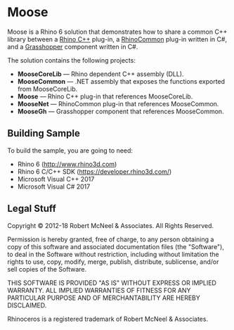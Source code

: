 Moose
=====

Moose is a Rhino 6 solution that demonstrates how to share a common C++ library between a [Rhino C++](https://developer.rhino3d.com/guides/cpp/) plug-in, a [RhinoCommon](https://developer.rhino3d.com/guides/rhinocommon/) plug-in written in C#, and a [Grasshopper](https://developer.rhino3d.com/guides/grasshopper/) component written in C#.

The solution contains the following projects:

* **MooseCoreLib** — Rhino dependent C++ assembly (DLL).
* **MooseCommon** — .NET assembly that exposes the functions exported from MooseCoreLib.
* **Moose** — Rhino C++ plug-in that references MooseCoreLib.
* **MooseNet** — RhinoCommon plug-in that references MooseCommon.
* **MooseGh** — Grasshopper component that references MooseCommon.

Building Sample
--------------------
To build the sample, you are going to need:

* Rhino 6 (http://www.rhino3d.com)
* Rhino 6 C/C++ SDK (https://developer.rhino3d.com/)
* Microsoft Visual C++ 2017
* Microsoft Visual C# 2017

Legal Stuff
-----------
Copyright © 2012-18 Robert McNeel & Associates. All Rights Reserved.

Permission is hereby granted, free of charge, to any person obtaining a copy of
this software and associated documentation files (the "Software"), to deal in
the Software without restriction, including without limitation the rights to use,
copy, modify, merge, publish, distribute, sublicense, and/or sell copies of the
Software.

THIS SOFTWARE IS PROVIDED "AS IS" WITHOUT EXPRESS OR IMPLIED WARRANTY. ALL IMPLIED
WARRANTIES OF FITNESS FOR ANY PARTICULAR PURPOSE AND OF MERCHANTABILITY ARE HEREBY
DISCLAIMED.

Rhinoceros is a registered trademark of Robert McNeel & Associates.
